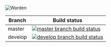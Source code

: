 ![Warden](http://spetz.github.io/img/warden_logo.png)

|Branch             |Build status                                                  
|-------------------|-----------------------------------------------------
|master             |[![master branch build status](https://api.travis-ci.org/warden-stack/Warden.Services.Pusher.svg?branch=master)](https://travis-ci.org/warden-stack/Warden.Services.Pusher)
|develop            |[![develop branch build status](https://api.travis-ci.org/warden-stack/Warden.Services.Pusher.svg?branch=develop)](https://travis-ci.org/warden-stack/Warden.Services.Pusher/branches)